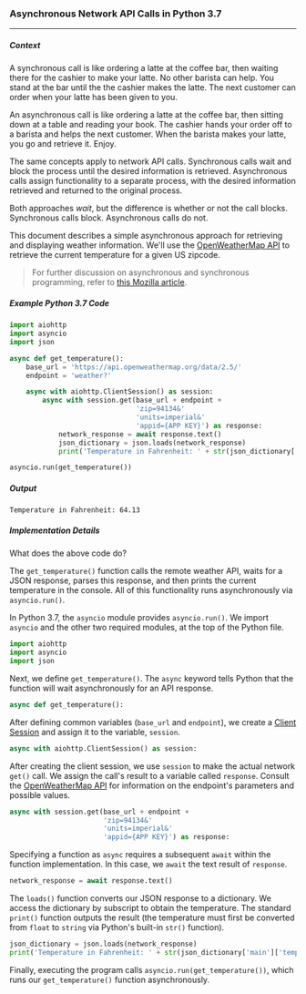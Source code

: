 ### Asynchronous Network API Calls in Python 3.7
***
##### Context
A synchronous call is like ordering a latte at the coffee bar, then waiting there for the cashier to make your latte. No other barista can help. You stand at the bar until the the cashier makes the latte. The next customer can order when your latte has been given to you.

An asynchronous call is like ordering a latte at the coffee bar, then sitting down at a table and reading your book. The cashier hands your order off to a barista and helps the next customer. When the barista makes your latte, you go and retrieve it. Enjoy.

The same concepts apply to network API calls. Synchronous calls wait and block the process until the desired information is retrieved. Asynchronous calls assign functionality to a separate process, with the desired information retrieved and returned to the original process. 

Both approaches *wait*, but the difference is whether or not the call blocks. Synchronous calls block. Asynchronous calls do not.

This document describes a simple asynchronous approach for retrieving and displaying weather information. We'll use the [OpenWeatherMap API](https://openweathermap.org) to retrieve the current temperature for a given US zipcode.

> For further discussion on asynchronous and synchronous programming, refer to [this Mozilla article](https://developer.mozilla.org/en-US/docs/Learn/JavaScript/Asynchronous/Concepts).

##### Example Python 3.7 Code
```python
import aiohttp
import asyncio
import json

async def get_temperature():
    base_url = 'https://api.openweathermap.org/data/2.5/'
    endpoint = 'weather?'

    async with aiohttp.ClientSession() as session:
        async with session.get(base_url + endpoint +
                               'zip=94134&'
                               'units=imperial&'
                               'appid={APP KEY}') as response:
            network_response = await response.text()
            json_dictionary = json.loads(network_response)
            print('Temperature in Fahrenheit: ' + str(json_dictionary['main']['temp']))

asyncio.run(get_temperature())
```
##### Output
```
Temperature in Fahrenheit: 64.13
```

##### Implementation Details
What does the above code do? 

The `get_temperature()` function calls the remote weather API, waits for a JSON response, parses this response, and then prints the current temperature in the console. All of this functionality runs asynchronously via `asyncio.run()`. 

In Python 3.7, the `asyncio` module provides `asyncio.run()`. We import `asyncio` and the other two required modules, at the top of the Python file.

```python
import aiohttp
import asyncio
import json
```

Next, we define `get_temperature()`. The `async` keyword tells Python that the function will wait asynchronously for an API response. 

```python
async def get_temperature():
``` 

After defining common variables (`base_url` and `endpoint`), we create a [Client Session](https://docs.aiohttp.org/en/stable/client_reference.html) and assign it to the variable, `session`.

```python
async with aiohttp.ClientSession() as session:
```

After creating the client session, we use `session` to make the actual network `get()` call. We assign the call's result to a variable called `response`. Consult the [OpenWeatherMap API](https://openweathermap.org/current#one) for information on the endpoint's parameters and possible values.

```python
async with session.get(base_url + endpoint +
                       'zip=94134&'
                       'units=imperial&'
                       'appid={APP KEY}') as response:
```

Specifying a function as `async` requires a subsequent `await` within the function implementation. In this case, we `await` the text result of `response`.

```python
network_response = await response.text()
```

The `loads()` function converts our JSON response to a dictionary. We access the dictionary by subscript to obtain the temperature. The standard `print()` function outputs the result (the temperature must first be converted from `float` to `string` via Python's built-in `str()` function).

```python
json_dictionary = json.loads(network_response)
print('Temperature in Fahrenheit: ' + str(json_dictionary['main']['temp']))
```

Finally, executing the program calls `asyncio.run(get_temperature())`, which runs our `get_temperature()` function asynchronously. 
